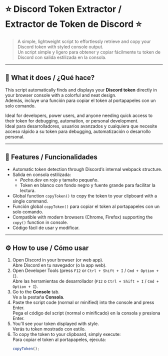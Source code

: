 # ⭐ Discord Token Extractor / Extractor de Token de Discord ⭐

> A simple, lightweight script to effortlessly retrieve and copy your Discord token with styled console output.  
> Un script simple y ligero para obtener y copiar fácilmente tu token de Discord con salida estilizada en la consola.

---

## 🚀 What it does / ¿Qué hace?

This script automatically finds and displays your **Discord token** directly in your browser console with a colorful and neat design.  
Además, incluye una función para copiar el token al portapapeles con un solo comando.

Ideal for developers, power users, and anyone needing quick access to their token for debugging, automation, or personal development.  
Ideal para desarrolladores, usuarios avanzados y cualquiera que necesite acceso rápido a su token para debugging, automatización o desarrollo personal.

---

## 🎯 Features / Funcionalidades

- Automatic token detection through Discord’s internal webpack structure.  
- Salida en consola estilizada:  
  - *Pocho.dev* en rojo y tamaño pequeño.  
  - Token en blanco con fondo negro y fuente grande para facilitar la lectura.  
- Global function `copyToken()` to copy the token to your clipboard with a single command.  
- Función global `copyToken()` para copiar el token al portapapeles con un solo comando.  
- Compatible with modern browsers (Chrome, Firefox) supporting the `copy()` function in console.  
- Código fácil de usar y modificar.

---

## ⚙️ How to use / Cómo usar

1. Open Discord in your browser (or web app).  
   Abre Discord en tu navegador (o la app web).
2. Open Developer Tools (press `F12` or `Ctrl + Shift + I` / `Cmd + Option + I`).  
   Abre las herramientas de desarrollador (`F12` o `Ctrl + Shift + I` / `Cmd + Option + I`).
3. Go to the **Console** tab.  
   Ve a la pestaña **Consola**.
4. Paste the script code (normal or minified) into the console and press Enter.  
   Pega el código del script (normal o minificado) en la consola y presiona Enter.
5. You’ll see your token displayed with style.  
   Verás tu token mostrado con estilo.
6. To copy the token to your clipboard, simply execute:  
   Para copiar el token al portapapeles, ejecuta:  
   ```js
   copyToken();
